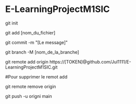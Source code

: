 ﻿# E-LearningProjectM1SIC

 git init

git add [nom_du_fichier]

git commit -m "[Le message]"

git branch -M [nom_de_la_branche]

git remote add origin https://[TOKEN]@github.com/Jul1111/E-LearningProjectM1SIC.git

#Pour supprimer le remot add

git remote remove origin 

git push -u origni main
